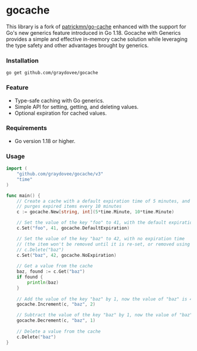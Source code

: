 # gocache

This library is a fork of [patrickmn/go-cache](https://github.com/patrickmn/go-cache) 
enhanced with the support for Go's new generics feature introduced in Go 1.18. 
Gocache with Generics provides a simple and effective in-memory cache solution 
while leveraging the type safety and other advantages brought by generics.

### Installation

`go get github.com/graydovee/gocache`

### Feature
- Type-safe caching with Go generics.
- Simple API for setting, getting, and deleting values.
- Optional expiration for cached values.

### Requirements

- Go version 1.18 or higher.

### Usage


```go
import (
    "github.com/graydovee/gocache/v3"
    "time"
)

func main() {
    // Create a cache with a default expiration time of 5 minutes, and which
    // purges expired items every 10 minutes
    c := gocache.New[string, int](5*time.Minute, 10*time.Minute)

    // Set the value of the key "foo" to 41, with the default expiration time
    c.Set("foo", 41, gocache.DefaultExpiration)

    // Set the value of the key "baz" to 42, with no expiration time
    // (the item won't be removed until it is re-set, or removed using
    // c.Delete("baz")
    c.Set("baz", 42, gocache.NoExpiration)
	
    // Get a value from the cache
    baz, found := c.Get("baz")
    if found {
        println(baz)
    }
	
    // Add the value of the key "baz" by 1, now the value of "baz" is 44
    gocache.Increment(c, "baz", 2)

    // Subtract the value of the key "baz" by 1, now the value of "baz" is 43
    gocache.Decrement(c, "baz", 1)
	
    // Delete a value from the cache
    c.Delete("baz")
}
```
